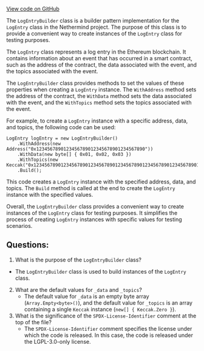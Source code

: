 [View code on GitHub](https://github.com/NethermindEth/nethermind/src/Nethermind/Nethermind.Core.Test/Builders/LogEntryBuilder.cs)

The `LogEntryBuilder` class is a builder pattern implementation for the `LogEntry` class in the Nethermind project. The purpose of this class is to provide a convenient way to create instances of the `LogEntry` class for testing purposes. 

The `LogEntry` class represents a log entry in the Ethereum blockchain. It contains information about an event that has occurred in a smart contract, such as the address of the contract, the data associated with the event, and the topics associated with the event. 

The `LogEntryBuilder` class provides methods to set the values of these properties when creating a `LogEntry` instance. The `WithAddress` method sets the address of the contract, the `WithData` method sets the data associated with the event, and the `WithTopics` method sets the topics associated with the event. 

For example, to create a `LogEntry` instance with a specific address, data, and topics, the following code can be used:

```
LogEntry logEntry = new LogEntryBuilder()
    .WithAddress(new Address("0x1234567890123456789012345678901234567890"))
    .WithData(new byte[] { 0x01, 0x02, 0x03 })
    .WithTopics(new Keccak("0x1234567890123456789012345678901234567890123456789012345678901234"))
    .Build();
```

This code creates a `LogEntry` instance with the specified address, data, and topics. The `Build` method is called at the end to create the `LogEntry` instance with the specified values.

Overall, the `LogEntryBuilder` class provides a convenient way to create instances of the `LogEntry` class for testing purposes. It simplifies the process of creating `LogEntry` instances with specific values for testing scenarios.
## Questions: 
 1. What is the purpose of the `LogEntryBuilder` class?
   - The `LogEntryBuilder` class is used to build instances of the `LogEntry` class.
2. What are the default values for `_data` and `_topics`?
   - The default value for `_data` is an empty byte array (`Array.Empty<byte>()`), and the default value for `_topics` is an array containing a single `Keccak` instance (`new[] { Keccak.Zero }`).
3. What is the significance of the `SPDX-License-Identifier` comment at the top of the file?
   - The `SPDX-License-Identifier` comment specifies the license under which the code is released. In this case, the code is released under the LGPL-3.0-only license.